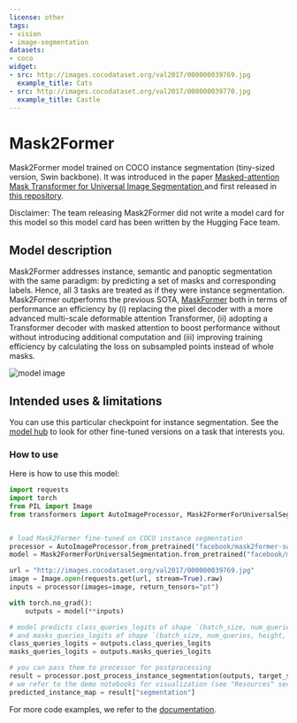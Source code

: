 ```yaml
---
license: other
tags:
- vision
- image-segmentation
datasets:
- coco
widget:
- src: http://images.cocodataset.org/val2017/000000039769.jpg
  example_title: Cats
- src: http://images.cocodataset.org/val2017/000000039770.jpg
  example_title: Castle
---
```


# Mask2Former

Mask2Former model trained on COCO instance segmentation (tiny-sized version, Swin backbone). It was introduced in the paper [Masked-attention Mask Transformer for Universal Image Segmentation
](https://arxiv.org/abs/2112.01527) and first released in [this repository](https://github.com/facebookresearch/Mask2Former/). 

Disclaimer: The team releasing Mask2Former did not write a model card for this model so this model card has been written by the Hugging Face team.

## Model description

Mask2Former addresses instance, semantic and panoptic segmentation with the same paradigm: by predicting a set of masks and corresponding labels. Hence, all 3 tasks are treated as if they were instance segmentation. Mask2Former outperforms the previous SOTA, 
[MaskFormer](https://arxiv.org/abs/2107.06278) both in terms of performance an efficiency by (i) replacing the pixel decoder with a more advanced multi-scale deformable attention Transformer, (ii) adopting a Transformer decoder with masked attention to boost performance without
without introducing additional computation and (iii) improving training efficiency by calculating the loss on subsampled points instead of whole masks.

![model image](https://huggingface.co/datasets/huggingface/documentation-images/resolve/main/mask2former_architecture.png)

## Intended uses & limitations

You can use this particular checkpoint for instance segmentation. See the [model hub](https://huggingface.co/models?search=mask2former) to look for other
fine-tuned versions on a task that interests you.

### How to use

Here is how to use this model:

```python
import requests
import torch
from PIL import Image
from transformers import AutoImageProcessor, Mask2FormerForUniversalSegmentation


# load Mask2Former fine-tuned on COCO instance segmentation
processor = AutoImageProcessor.from_pretrained("facebook/mask2former-swin-tiny-coco-instance")
model = Mask2FormerForUniversalSegmentation.from_pretrained("facebook/mask2former-swin-tiny-coco-instance")

url = "http://images.cocodataset.org/val2017/000000039769.jpg"
image = Image.open(requests.get(url, stream=True).raw)
inputs = processor(images=image, return_tensors="pt")

with torch.no_grad():
    outputs = model(**inputs)

# model predicts class_queries_logits of shape `(batch_size, num_queries)`
# and masks_queries_logits of shape `(batch_size, num_queries, height, width)`
class_queries_logits = outputs.class_queries_logits
masks_queries_logits = outputs.masks_queries_logits

# you can pass them to processor for postprocessing
result = processor.post_process_instance_segmentation(outputs, target_sizes=[image.size[::-1]])[0]
# we refer to the demo notebooks for visualization (see "Resources" section in the Mask2Former docs)
predicted_instance_map = result["segmentation"]
```

For more code examples, we refer to the [documentation](https://huggingface.co/docs/transformers/master/en/model_doc/mask2former).